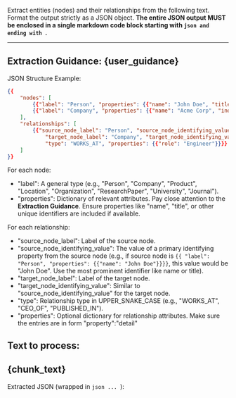 Extract entities (nodes) and their relationships from the following text.
Format the output strictly as a JSON object.
**The entire JSON output MUST be enclosed in a single markdown code block starting with ```json and ending with ```.**

---
**Extraction Guidance:**
{user_guidance}
---

JSON Structure Example:
```json
{{
    "nodes": [
        {{"label": "Person", "properties": {{"name": "John Doe", "title": "Engineer"}}}},
        {{"label": "Company", "properties": {{"name": "Acme Corp", "industry": "Tech"}}}}
    ],
    "relationships": [
        {{"source_node_label": "Person", "source_node_identifying_value": "John Doe",
            "target_node_label": "Company", "target_node_identifying_value": "Acme Corp",
            "type": "WORKS_AT", "properties": {{"role": "Engineer"}}}}
    ]
}}
```

For each node:
- "label": A general type (e.g., "Person", "Company", "Product", "Location", "Organization", "ResearchPaper", "University", "Journal").
- "properties": Dictionary of relevant attributes. Pay close attention to the **Extraction Guidance**. Ensure properties like "name", "title", or other unique identifiers are included if available.

For each relationship:
- "source_node_label": Label of the source node.
- "source_node_identifying_value": The value of a primary identifying property from the source node (e.g., if source node is `{{ "label": "Person", "properties": {{"name": "John Doe"}}}}`, this value would be "John Doe". Use the most prominent identifier like name or title).
- "target_node_label": Label of the target node.
- "target_node_identifying_value": Similar to "source_node_identifying_value" for the target node.
- "type": Relationship type in UPPER_SNAKE_CASE (e.g., "WORKS_AT", "CEO_OF", "PUBLISHED_IN").
- "properties": Optional dictionary for relationship attributes. Make sure the entries are in form "property":"detail"

Text to process:
---
{chunk_text}
---

Extracted JSON (wrapped in ```json ... ```):